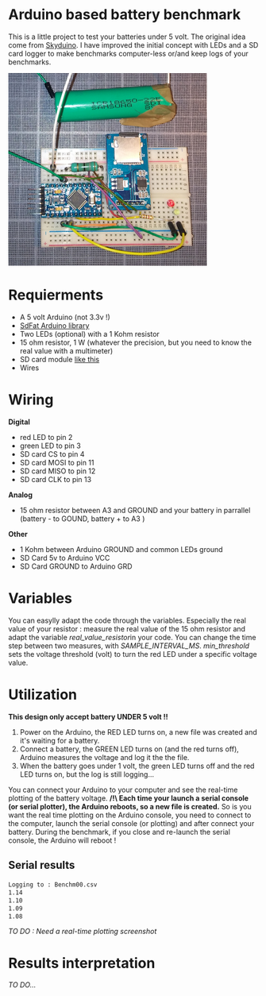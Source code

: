 # Arduino based battery benchmark

This is a little project to test your batteries under 5 volt. The original idea come from [Skyduino](https://skyduino.wordpress.com/2012/07/03/arduino-faire-des-benchmark-de-piles-lr6-aaa/). 
I have improved the initial concept with LEDs and a SD card logger to make benchmarks computer-less or/and keep logs of your benchmarks. 

<img src="picture.jpg" width="400"/>

# Requierments

- A 5 volt Arduino (not 3.3v !)
- [SdFat Arduino library](https://github.com/greiman/SdFat)
- Two LEDs (optional) with a 1 Kohm resistor
- 15 ohm resistor, 1 W (whatever the precision, but you need to know the real value with a multimeter)
- SD card module [like this](https://fr.aliexpress.com/item/1x-Good-Micro-SD-Storage-Board-TF-Card-Reader-Memory-Shield-Module-SPI-for-arduino/32281952116.html?src=google&albslr=221466033&isdl=y&aff_short_key=UneMJZVf&source=%7Bifdyn:dyn%7D%7Bifpla:pla%7D%7Bifdbm:DBM&albch=DID%7D&src=google&albch=shopping&acnt=494-037-6276&isdl=y&albcp=653151748&albag=36672819047&slnk=&trgt=61865531738&plac=&crea=fr32281952116&netw=g&device=c&mtctp=&gclid=EAIaIQobChMIvOz--NbB2AIVBGYbCh1rCA2EEAUYBCABEgKntfD_BwE)
- Wires

# Wiring

**Digital**
- red LED to pin 2
- green LED to pin 3 
- SD card  CS to pin 4
- SD card MOSI to pin 11
- SD card  MISO to pin 12
- SD card  CLK to pin 13
 
**Analog**
- 15 ohm resistor between A3 and GROUND and your battery in parrallel (battery - to GOUND, battery + to A3 )

**Other**
- 1 Kohm between Arduino GROUND and common LEDs ground
- SD Card 5v to Arduino VCC
- SD Card GROUND to Arduino GRD


# Variables
You can easylly adapt the code through the variables. Especially the real value of your resistor : measure the real value of the 15 ohm resistor and adapt the variable *real_value_resistor*in your code.
You can change the time step between two measures, with *SAMPLE_INTERVAL_MS*. 
*min_threshold* sets the voltage threshold (volt) to turn the red LED under a specific voltage value.  

# Utilization 

**This design only accept battery UNDER 5 volt !!**

1. Power on the Arduino, the RED LED turns on, a new file was created and it's waiting for a battery.
2. Connect a battery, the GREEN LED turns on (and the red turns off), Arduino measures the voltage and log it the the file.
3. When the battery goes under 1 volt, the green LED turns off and the red LED turns on, but the log is still logging...

You can connect your Arduino to your computer and see the real-time plotting of the battery voltage. 
**/!\ Each time your launch a serial console (or serial plotter), the Arduino reboots, so a new file is created.** So is you want the real time plotting on the Arduino console, you need to connect to the computer, launch the serial console (or plotting) and after connect your battery. During the benchmark, if you close and re-launch the serial console, the Arduino will reboot !

## Serial results

```
Logging to : Benchm00.csv
1.14
1.10
1.09
1.08
```

*TO DO : Need a real-time plotting screenshot*

# Results interpretation

*TO DO...*
